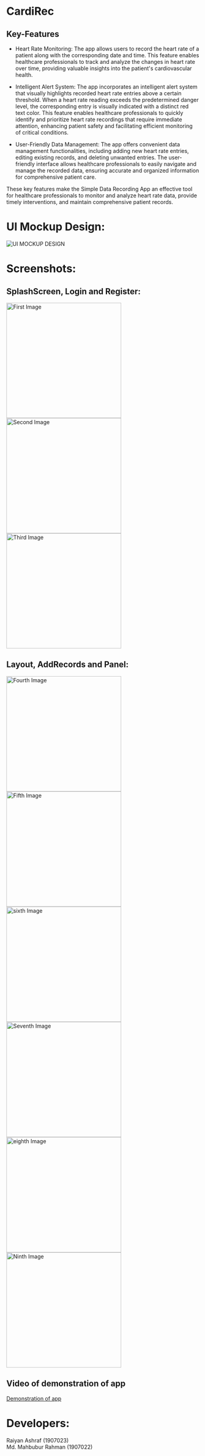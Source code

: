 # CardiRec
## Key-Features

* Heart Rate Monitoring: The app allows users to record the heart rate of a patient along with the corresponding date and time. This feature enables healthcare professionals to track and analyze the changes in heart rate over time, providing valuable insights into the patient's cardiovascular health.

* Intelligent Alert System: The app incorporates an intelligent alert system that visually highlights recorded heart rate entries above a certain threshold. When a heart rate reading exceeds the predetermined danger level, the corresponding entry is visually indicated with a distinct red text color. This feature enables healthcare professionals to quickly identify and prioritize heart rate recordings that require immediate attention, enhancing patient safety and facilitating efficient monitoring of critical conditions.

* User-Friendly Data Management: The app offers convenient data management functionalities, including adding new heart rate entries, editing existing records, and deleting unwanted entries. The user-friendly interface allows healthcare professionals to easily navigate and manage the recorded data, ensuring accurate and organized information for comprehensive patient care.

These key features make the Simple Data Recording App an effective tool for healthcare professionals to monitor and analyze heart rate data, provide timely interventions, and maintain comprehensive patient records.

# UI Mockup Design:
![UI MOCKUP DESIGN](https://github.com/RaiYan163/pictures/blob/main/UI_MOCKUP_JPG.jpg)

# Screenshots:
## SplashScreen, Login and Register:
<div>
  <img src="https://github.com/RaiYan163/pictures/blob/main/1.jpg" alt="First Image" width="300"/>
  <img src="https://github.com/RaiYan163/pictures/blob/main/2.jpg" alt="Second Image" width="300" />
  <img src="https://github.com/RaiYan163/pictures/blob/main/3.jpg" alt="Third Image" width="300" />
</div>

## Layout, AddRecords and Panel:
<div>
  <img src="https://github.com/RaiYan163/pictures/blob/main/4.jpg" alt="Fourth Image" width="300"/>
  <img src="https://github.com/RaiYan163/pictures/blob/main/5.jpg" alt="Fifth Image" width="300"/>
  <img src="https://github.com/RaiYan163/pictures/blob/main/6.jpg" alt="sixth Image" width="300"/>
  
</div>

<div>
<img src="https://github.com/RaiYan163/pictures/blob/main/7.jpg" alt="Seventh Image" width="300" />
  <img src="https://github.com/RaiYan163/pictures/blob/main/8.jpg" alt="eighth Image" width="300" />
  <img src="https://github.com/RaiYan163/pictures/blob/main/9.jpg" alt="Ninth Image" width="300" />  
</div>



## Video of demonstration of app
[Demonstration of app](https://drive.google.com/drive/folders/1NIQMxSC1rxcrnCNYuPeqmM2DNjFuwSJw)
 
# Developers:
Raiyan Ashraf (1907023) <br>
Md. Mahbubur Rahman (1907022)


